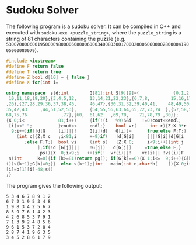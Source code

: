# Sudoku Solver

The following program is a sudoku solver. It can be compiled in C++ and executed with `sudoku.exe <puzzle_string>`, where the `puzzle_string` is a string of 81 characters containing the puzzle (e.g. `530070000600195000098000060800060003400803001700020006060000280000419005000080079`).

```cpp
#include <iostream>
#define F return false
#define T return true
#define Z bool d[10] = { false }
#define X for(int i=

using namespace  std;int        G[81];int S[9][9]={             {0,1,2,9,
 10,11,18,19,20},{3,4,5,12,     13,14,21,22,23},{6,7,8,        15,16,17,24,25
,26},{27,28,29,36,37,38,45,     46,47},{30,31,32,39,40,41,    48,49,50},{33,34,
35,42,43     ,44,51,52,53},     {54,55,56,63,64,65,72,73,74  },{57,58,59,66,67,
68,75,76             ,77},{60,  61,62   ,69,70,    71,78,79 ,80}};     void pg()
{X 0;i<             81;i++)     {if(!(i   %9)&&i    !=0)cout<<endl;     cout<<G
 [i]<<" ";          }cout<<     endl;}    bool vr(     int r){Z;X 9*r     ;i<9*r+
  9;i++)if(!d[G     [i]]||!     G[i])d[   G[i]]=      true;else F;T;}     bool vc
    (int c){Z;X c   ;i<81;i     +=9)if(   !d[G[i]     ]||!G[i])d[G[i     ]]=true
       ;else F;T;}  bool vs     (int s)   {Z;X 0;     i<9;i++){int j     =S[s][i
            ];if(!d [G[j]]||    !G[j])   d[G[j]]     =true;else F;}     T;}bool
             ps(){X  0;i<9;i   ++)if(!  vr(i)||!    vc(i)|| !vs(i))F   ;T;}void
 s(int      k=0){if (k>=81)return pg(); if(G[k]==0){X 1;i<=  9;i++){G[k]=i;if(ps
())s(k+1);G[k]=0;}}  else s(k+1);}int   main(int n,char*b[    ]){X 0;i<81;i++)G
[i]=b[1][i]-48;s()     
;}
```

The program gives the following output:

    5 3 4 6 7 8 9 1 2
    6 7 2 1 9 5 3 4 8
    1 9 8 3 4 2 5 6 7
    8 5 9 7 6 1 4 2 3
    4 2 6 8 5 3 7 9 1
    7 1 3 9 2 4 8 5 6
    9 6 1 5 3 7 2 8 4
    2 8 7 4 1 9 6 3 5
    3 4 5 2 8 6 1 7 9
